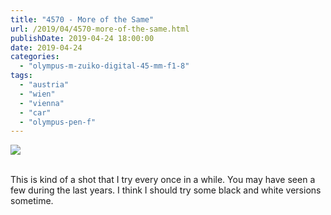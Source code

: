 ```yaml
---
title: "4570 - More of the Same"
url: /2019/04/4570-more-of-the-same.html
publishDate: 2019-04-24 18:00:00
date: 2019-04-24
categories: 
  - "olympus-m-zuiko-digital-45-mm-f1-8"
tags: 
  - "austria"
  - "wien"
  - "vienna"
  - "car"
  - "olympus-pen-f"
---
```

<div class="container">
<div class="center"><a target="_blank" href="https://d25zfm9zpd7gm5.cloudfront.net/1200x1200/2018/20180211_131900_lr.jpg"><img class="webfeedsFeaturedVisual" src="https://d25zfm9zpd7gm5.cloudfront.net/0600x0600/2018/20180211_131900_lr.jpg" /></a></div>
</div>
<br />

This is kind of a shot that I try every once in a while. You may
have seen a few during the last years. I think I should try some
black and white versions sometime.